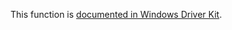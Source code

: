 This function is [documented in Windows Driver Kit](https://learn.microsoft.com/en-us/windows-hardware/drivers/ddi/wdm/nf-wdm-zwmaketemporaryobject).
